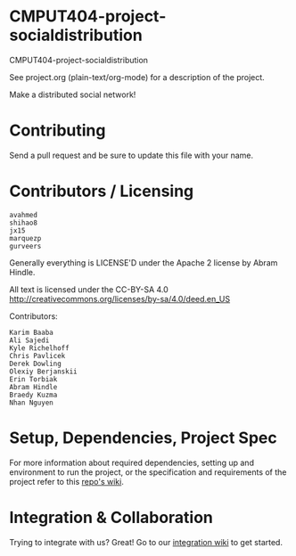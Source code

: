 CMPUT404-project-socialdistribution
===================================

CMPUT404-project-socialdistribution

See project.org (plain-text/org-mode) for a description of the project.

Make a distributed social network!

Contributing
============

Send a pull request and be sure to update this file with your name.

Contributors / Licensing
========================
    avahmed
    shihao8
    jx15
    marquezp
    gurveers

Generally everything is LICENSE'D under the Apache 2 license by Abram Hindle.

All text is licensed under the CC-BY-SA 4.0 http://creativecommons.org/licenses/by-sa/4.0/deed.en_US

Contributors:

    Karim Baaba
    Ali Sajedi
    Kyle Richelhoff
    Chris Pavlicek
    Derek Dowling
    Olexiy Berjanskii
    Erin Torbiak
    Abram Hindle
    Braedy Kuzma
    Nhan Nguyen 

# Setup, Dependencies, Project Spec

For more information about required dependencies, setting up and environment to run the project, or the specification and requirements of the project refer to this [repo's wiki](https://github.com/CMPUT-404-2023-Not-Found/CMPUT404-project-socialdistribution/wiki).

# Integration & Collaboration

Trying to integrate with us? Great! Go to our [integration wiki](https://github.com/CMPUT-404-2023-Not-Found/CMPUT404-project-socialdistribution/wiki/OpenAPI-and-Integration) to get started.
